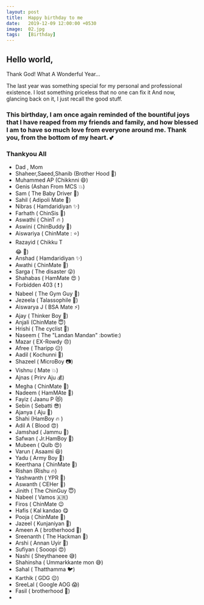 ```yaml
---
layout: post
title:  Happy birthday to me
date:   2019-12-09 12:00:00 +0530
image:  02.jpg
tags:   [Birthday]
---
```

## Hello world,    
Thank God! What A Wonderful Year...

The last year was something special for my personal and professional existence.
I lost something priceless that no one can fix it  And now, glancing back on it, I just recall the good stuff.  
### This birthday, I am once again reminded of the bountiful joys that I have reaped from my friends and family, and how blessed I am to have so much love from everyone around me. Thank you, from the bottom of my heart. :two_hearts:  


### Thankyou All 

+ Dad , Mom
+ Shaheer,Saeed,Shanib (Brother Hood :muscle:)
+ Muhammed AP (Chikknni  :smile:)
+ Genis (Ashan From MCS  :collision:)
+ Sam ( The Baby Driver :car:)
+ Sahil ( Adipoli Mate  :boy:)
+ Nibras ( Hamdaridiyan  :sparkles:)
+ Farhath ( ChinSis  :heartbeat:)
+ Aswathi ( ChinT  :fire: )
+ Aswini ( ChinBuddy  :star2:)
+ Aiswariya ( ChinMate :  :star:)
+ Razayid ( Chikku T$$$$   :joy: :metal:)
+ Anshad ( Hamdaridiyan  :sparkles:)
+ Awathi ( ChinMate  :dizzy:)
+ Sarga ( The disaster  :stuck_out_tongue_winking_eye:)
+ Shahabas ( HamMate :heart_eyes: )
+ Forbidden 403 ( :exclamation: )
+ Nabeel ( The Gym Guy  :muscle:)
+ Jezeela ( Talassophile  :ocean:)
+ Aiswarya J ( BSA Mate  :zap:)
+ Ajay ( Thinker Boy  :star2:)
+ Anjali (ChinMate  :innocent:)
+ Hrishi ( The cyclist  :bicyclist:)
+ Naseem ( The "Landan Mandan"  :bowtie:)
+ Mazar ( EX-Rowdy :angry:)
+ Afree ( Tharipp  :expressionless:)
+ Aadil ( Kochunni  :cop:)
+ Shazeel ( MicroBoy  :camera:)
+ Vishnu ( Mate  :collision:)
+ Ajnas ( Prirv Aju  :moneybag:)
+ Megha ( ChinMate  :dizzy:)
+ Nadeem ( HamMAte  :high_brightness:)
+ Fayiz ( Jaanu P  :heart_eyes_cat:)
+ Sebin ( Sebatti  :sunglasses:)
+ Ajanya ( Aju  :raising_hand:)
+ Shahi (HamBoy  :fire: )
+ Adil A ( Blood  :heart_eyes:)
+ Jamshad ( Jammu  :heartbeat:)
+ Safwan ( Jr.HamBoy  :boy:)
+ Mubeen ( Qulb  :heart_eyes:)
+ Varun ( Asaami  :laughing:)
+ Yadu ( Army Boy  :see_no_evil:)
+ Keerthana ( ChinMate  :dizzy:)
+ Rishan (Rishu  :fire:)
+ Yashwanth ( YPR  :raised_hands:)
+ Aswanth ( CEHer  :eyes:)
+ Jinith ( The ChinGuy  :innocent:)
+ Nabeel ( Vamos 🇦🇷)
+ Firos ( ChinMate :wink:
+ Hafis ( Kal kandao :yum:
+ Pooja ( ChinMate  :star2:)
+ Jazeel ( Kunjaniyan  :boy:)
+ Ameen A ( brotherhood  :muscle:)
+ Sreenanth ( The Hackman  :metal:)
+ Arshi ( Annan Uyir  :raised_hands:)
+ Sufiyan ( Sooopi  :heart_eyes:)
+ Nashi ( Sheythaneee :sweat_smile:)
+ Shahinsha ( Ummarkkante mon  :sweat_smile:)
+ Sahal ( Thatthamma :bird:)
+ Karthik ( GDG  :wink:)
+ SreeLal ( Google AOG  :scream:)
+ Fasil ( brotherhood  :muscle:)
+ 
